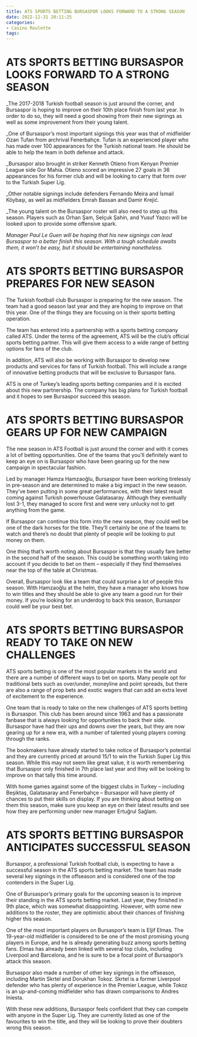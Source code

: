 ```yaml
---
title: ATS SPORTS BETTING BURSASPOR LOOKS FORWARD TO A STRONG SEASON
date: 2022-12-31 20:11:25
categories:
- Casino Roulette
tags:
---
```



#  ATS SPORTS BETTING BURSASPOR LOOKS FORWARD TO A STRONG SEASON

_The 2017-2018 Turkish football season is just around the corner, and Bursaspor is hoping to improve on their 10th place finish from last year. In order to do so, they will need a good showing from their new signings as well as some improvement from their young talent.

_One of Bursaspor’s most important signings this year was that of midfielder Ozan Tufan from archrival Fenerbahçe. Tufan is an experienced player who has made over 100 appearances for the Turkish national team. He should be able to help the team in both defense and attack.

_Bursaspor also brought in striker Kenneth Otieno from Kenyan Premier League side Gor Mahia. Otieno scored an impressive 27 goals in 36 appearances for his former club and will be looking to carry that form over to the Turkish Super Lig.

_Other notable signings include defenders Fernando Meira and İsmail Köybaşı, as well as midfielders Emrah Bassan and Damir Krejić.

_The young talent on the Bursaspor roster will also need to step up this season. Players such as Orhan Şam, Selçuk Şahin, and Yusuf Yazıcı will be looked upon to provide some offensive spark.

_Manager Paul Le Guen will be hoping that his new signings can lead Bursaspor to a better finish this season. With a tough schedule awaits them, it won’t be easy, but it should be entertaining nonetheless._

#  ATS SPORTS BETTING BURSASPOR PREPARES FOR NEW SEASON

The Turkish football club Bursaspor is preparing for the new season. The team had a good season last year and they are hoping to improve on that this year. One of the things they are focusing on is their sports betting operation.

The team has entered into a partnership with a sports betting company called ATS. Under the terms of the agreement, ATS will be the club’s official sports betting partner. This will give them access to a wide range of betting options for fans of the club.

In addition, ATS will also be working with Bursaspor to develop new products and services for fans of Turkish football. This will include a range of innovative betting products that will be exclusive to Bursaspor fans.

ATS is one of Turkey’s leading sports betting companies and it is excited about this new partnership. The company has big plans for Turkish football and it hopes to see Bursaspor succeed this season.

#  ATS SPORTS BETTING BURSASPOR GEARS UP FOR NEW CAMPAIGN

The new season in ATS Football is just around the corner and with it comes a lot of betting opportunities. One of the teams that you’ll definitely want to keep an eye on is Bursaspor who have been gearing up for the new campaign in spectacular fashion.

Led by manager Hamza Hamzaoğlu, Bursaspor have been working tirelessly in pre-season and are determined to make a big impact in the new season. They’ve been putting in some great performances, with their latest result coming against Turkish powerhouse Galatasaray. Although they eventually lost 3-1, they managed to score first and were very unlucky not to get anything from the game.

If Bursaspor can continue this form into the new season, they could well be one of the dark horses for the title. They’ll certainly be one of the teams to watch and there’s no doubt that plenty of people will be looking to put money on them.

One thing that’s worth noting about Bursaspor is that they usually fare better in the second half of the season. This could be something worth taking into account if you decide to bet on them – especially if they find themselves near the top of the table at Christmas.

Overall, Bursaspor look like a team that could surprise a lot of people this season. With Hamzaoğlu at the helm, they have a manager who knows how to win titles and they should be able to give any team a good run for their money. If you’re looking for an underdog to back this season, Bursaspor could well be your best bet.

#  ATS SPORTS BETTING BURSASPOR READY TO TAKE ON NEW CHALLENGES

ATS sports betting is one of the most popular markets in the world and there are a number of different ways to bet on sports. Many people opt for traditional bets such as over/under, moneyline and point spreads, but there are also a range of prop bets and exotic wagers that can add an extra level of excitement to the experience.

One team that is ready to take on the new challenges of ATS sports betting is Bursaspor. This club has been around since 1963 and has a passionate fanbase that is always looking for opportunities to back their side. Bursaspor have had their ups and downs over the years, but they are now gearing up for a new era, with a number of talented young players coming through the ranks.

The bookmakers have already started to take notice of Bursaspor’s potential and they are currently priced at around 15/1 to win the Turkish Super Lig this season. While this may not seem like great value, it is worth remembering that Bursaspor only finished in 7th place last year and they will be looking to improve on that tally this time around.

With home games against some of the biggest clubs in Turkey – including Beşiktaş, Galatasaray and Fenerbahçe – Bursaspor will have plenty of chances to put their skills on display. If you are thinking about betting on them this season, make sure you keep an eye on their latest results and see how they are performing under new manager Ertuğrul Sağlam.

#  ATS SPORTS BETTING BURSASPOR ANTICIPATES SUCCESSFUL SEASON

Bursaspor, a professional Turkish football club, is expecting to have a successful season in the ATS sports betting market. The team has made several key signings in the offseason and is considered one of the top contenders in the Super Lig.

One of Bursaspor’s primary goals for the upcoming season is to improve their standing in the ATS sports betting market. Last year, they finished in 9th place, which was somewhat disappointing. However, with some new additions to the roster, they are optimistic about their chances of finishing higher this season.

One of the most important players on Bursaspor’s team is Eljif Elmas. The 19-year-old midfielder is considered to be one of the most promising young players in Europe, and he is already generating buzz among sports betting fans. Elmas has already been linked with several top clubs, including Liverpool and Barcelona, and he is sure to be a focal point of Bursaspor’s attack this season.

Bursaspor also made a number of other key signings in the offseason, including Martin Skrtel and Dorukhan Tokoz. Skrtel is a former Liverpool defender who has plenty of experience in the Premier League, while Tokoz is an up-and-coming midfielder who has drawn comparisons to Andres Iniesta.

With these new additions, Bursaspor feels confident that they can compete with anyone in the Super Lig. They are currently listed as one of the favourites to win the title, and they will be looking to prove their doubters wrong this season.